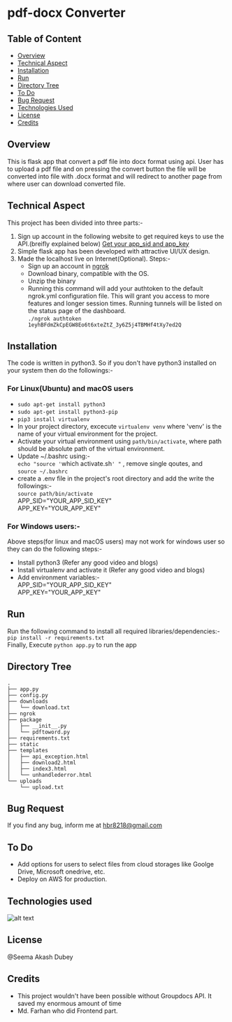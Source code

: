 # pdf-docx Converter

## Table of Content
  * [Overview](#overview)
  * [Technical Aspect](#technical-aspect)
  * [Installation](#installation)
  * [Run](#run)
  * [Directory Tree](#directory-tree)
  * [To Do](#to-do)
  * [Bug Request](#bug-request)
  * [Technologies Used](#technologies-used)
  * [License](#license)
  * [Credits](#credits)


## Overview
This is flask app that convert a pdf file into docx format using api. User has to upload a pdf file and on pressing the convert button the file will be converted into file with .docx format and will redirect to another page from where user can download converted file.

## Technical Aspect
This project has been divided into three parts:-
  1. Sign up account in the following website to get required keys to use the API.(breifly explained below)
    [Get your app_sid and app_key]( https://dashboard.groupdocs.cloud )
  2. Simple flask app has been developed with attractive UI/UX design.
  3. Made the localhost live on Internet(Optional). Steps:-
      - Sign up an account in [ngrok](https://www.ngrok.com/)
      - Download binary, compatible with the OS.
      - Unzip the binary
      - Running this command will add your authtoken to the default ngrok.yml configuration file. This will grant you access to more features and longer session times.
        Running tunnels will be listed on the status page of the dashboard. </br>
        `./ngrok authtoken 1eyhBFdmZkCpEGW8Eo6t6xteZtZ_3y6Z5j4TBMHf4tXy7ed2Q`


## Installation
The code is written in python3. So if you don't have python3 installed on your system then do the followings:-

### For Linux(Ubuntu) and macOS users
- `sudo apt-get install python3`
- `sudo apt-get install python3-pip`
- `pip3 install virtualenv`
- In your project directory, excecute `virtualenv venv` where 'venv' is the name of your virtual environment for the project.
- Activate your virtual environment using `path/bin/activate`, where path should be absolute path of the virtual environment.
- Update ~/.bashrc using:- </br>
`echo "source '`which activate.sh`' "` , remove single qoutes, and </br>
`source ~/.bashrc`
- create a .env file in the project's root directory and add the write the followings:- </br>
  `source path/bin/activate` </br>
  APP_SID="YOUR_APP_SID_KEY" </br>
  APP_KEY="YOUR_APP_KEY"
  

### For Windows users:-
Above steps(for linux and macOS users) may not work for windows user so they can do the following steps:-
- Install python3 (Refer any good video and blogs)
- Install virtualenv and activate it (Refer any good video and blogs)
- Add environment variables:- </br>
  APP_SID="YOUR_APP_SID_KEY" </br>
  APP_KEY="YOUR_APP_KEY"


## Run
Run the following command to install all required libraries/dependencies:- </br>
`pip install -r requirements.txt` </br>
Finally, Execute `python app.py` to run the app

## Directory Tree
```
.
├── app.py
├── config.py
├── downloads
│   └── download.txt
├── ngrok
├── package
│   ├── __init__.py
│   └── pdftoword.py
├── requirements.txt
├── static
├── templates
│   ├── api_exception.html
│   ├── download2.html
│   ├── index3.html
│   └── unhandlederror.html
└── uploads
    └── upload.txt
```

## Bug Request
If you find any bug, inform me at hbr8218@gmail.com

## To Do
- Add options for users to select files from cloud storages like Goolge Drive, Microsoft onedrive, etc.
- Deploy on AWS for production.

## Technologies used
![alt text](https://user-images.githubusercontent.com/42790586/88217854-ca48c880-cc7c-11ea-856c-103d74ce7b1c.jpeg)

## License
@Seema Akash Dubey

## Credits
- This project wouldn't have been possible without Groupdocs API. It saved my enormous amount of time
- Md. Farhan who did Frontend part.


